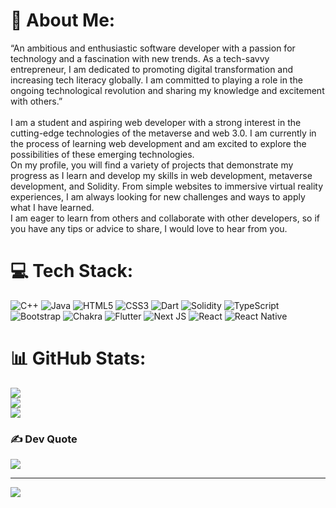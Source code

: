 # 💫 About Me:
“An ambitious and enthusiastic software developer with a passion for technology and a fascination with new trends. As a tech-savvy entrepreneur, I am dedicated to promoting digital transformation and increasing tech literacy globally. I am committed to playing a role in the ongoing technological revolution and sharing my knowledge and excitement with others.”<br><br>I am a student and aspiring web developer with a strong interest in the cutting-edge technologies of the metaverse and web 3.0. I am currently in the process of learning web development and am excited to explore the possibilities of these emerging technologies.<br>On my profile, you will find a variety of projects that demonstrate my progress as I learn and develop my skills in web development, metaverse development, and Solidity. From simple websites to immersive virtual reality experiences, I am always looking for new challenges and ways to apply what I have learned.<br>I am eager to learn from others and collaborate with other developers, so if you have any tips or advice to share, I would love to hear from you.<br>


# 💻 Tech Stack:
![C++](https://img.shields.io/badge/c++-%2300599C.svg?style=for-the-badge&logo=c%2B%2B&logoColor=white) ![Java](https://img.shields.io/badge/java-%23ED8B00.svg?style=for-the-badge&logo=java&logoColor=white) ![HTML5](https://img.shields.io/badge/html5-%23E34F26.svg?style=for-the-badge&logo=html5&logoColor=white) ![CSS3](https://img.shields.io/badge/css3-%231572B6.svg?style=for-the-badge&logo=css3&logoColor=white) ![Dart](https://img.shields.io/badge/dart-%230175C2.svg?style=for-the-badge&logo=dart&logoColor=white) ![Solidity](https://img.shields.io/badge/Solidity-%23363636.svg?style=for-the-badge&logo=solidity&logoColor=white) ![TypeScript](https://img.shields.io/badge/typescript-%23007ACC.svg?style=for-the-badge&logo=typescript&logoColor=white) ![Bootstrap](https://img.shields.io/badge/bootstrap-%23563D7C.svg?style=for-the-badge&logo=bootstrap&logoColor=white) ![Chakra](https://img.shields.io/badge/chakra-%234ED1C5.svg?style=for-the-badge&logo=chakraui&logoColor=white) ![Flutter](https://img.shields.io/badge/Flutter-%2302569B.svg?style=for-the-badge&logo=Flutter&logoColor=white) ![Next JS](https://img.shields.io/badge/Next-black?style=for-the-badge&logo=next.js&logoColor=white) ![React](https://img.shields.io/badge/react-%2320232a.svg?style=for-the-badge&logo=react&logoColor=%2361DAFB) ![React Native](https://img.shields.io/badge/react_native-%2320232a.svg?style=for-the-badge&logo=react&logoColor=%2361DAFB)
# 📊 GitHub Stats:
![](https://github-readme-stats.vercel.app/api?username=Shayan-Arif&theme=vue&hide_border=false&include_all_commits=true&count_private=false)<br/>
![](https://github-readme-streak-stats.herokuapp.com/?user=Shayan-Arif&theme=vue&hide_border=false)<br/>
![](https://github-readme-stats.vercel.app/api/top-langs/?username=Shayan-Arif&theme=vue&hide_border=false&include_all_commits=true&count_private=false&layout=compact)

### ✍️ Dev Quote
![](https://quotes-github-readme.vercel.app/api?type=horizontal&theme=radical)

---
[![](https://visitcount.itsvg.in/api?id=Shayan-Arif&icon=0&color=0)](https://visitcount.itsvg.in)

<!-- Proudly created with GPRM ( https://gprm.itsvg.in ) -->

